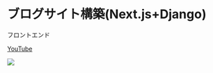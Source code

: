 # ブログサイト構築(Next.js+Django)

フロントエンド

[YouTube](https://youtu.be/4ZVmEFcOt0Y)

[![](https://res.cloudinary.com/dhaciqd0v/image/upload/v1659354210/LINE/Frame_153_rtkk4x.png)](https://youtu.be/4ZVmEFcOt0Y)

